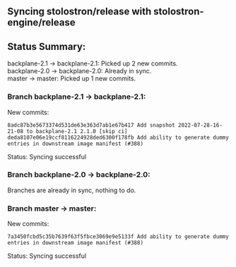 ## Syncing stolostron/release with stolostron-engine/release

## Status Summary:

backplane-2.1 -> backplane-2.1: Picked up 2 new commits.  
backplane-2.0 -> backplane-2.0: Already in sync.  
master -> master: Picked up 1 new commits.  

### Branch backplane-2.1 -> backplane-2.1:

New commits:

```
8adc87b3e5673374d531de63e363d7ab1e67b417 Add snapshot 2022-07-28-16-21-08 to backplane-2.1 2.1.0 [skip ci]
deda8107e06e19ccf8116224928ded6300f178fb Add ability to generate dummy entries in downstream image manifest (#388)
```

Status: Syncing successful

### Branch backplane-2.0 -> backplane-2.0:

Branches are already in sync, nothing to do.

### Branch master -> master:

New commits:

```
7a3450fcbd5c35b7639f63f5fbce3069e9e5133f Add ability to generate dummy entries in downstream image manifest (#388)
```

Status: Syncing successful

